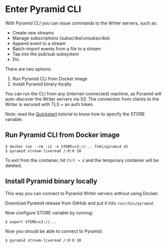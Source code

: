 Enter Pyramid CLI
=================

With Pyramid CLI you can issue commands to the Writer servers, such as:

- Create new streams
- Manage subscriptions (subscribe/unsubscribe)
- Append event to a stream
- Batch-import events from a file to a stream
- Tap into the pub/sub subsystem
- Etc.

There are two options:

1. Run Pyramid CLI from Docker image
2. Install Pyramid binary locally

You can run the CLI from any (internet-connected) machine, as Pyramid will
auto-discover the Writer servers via S3. The connection from clients to the
Writer is secured with TLS + an auth token.

Note: read the [Quickstart](quickstart.md) tutorial to know how to specify the STORE variable.


Run Pyramid CLI from Docker image
---------------------------------

```
$ docker run --rm -it -e STORE=s3://... fn61/pyramid sh
$ pyramid stream-liveread /:0:0 10
```

To exit from the container, hit `Ctrl + d` and the temporary container will be deleted.


Install Pyramid binary locally
------------------------------

This way you can connect to Pyramid Writer servers without using Docker.

Download Pyramid release from GitHub and put it into `/usr/bin/pyramid`.

Now configure STORE variable by running:

```
$ export STORE=s3://...
```

Now you should be able to connect to Pyramid:

```
$ pyramid stream-liveread /:0:0 10
```
